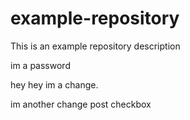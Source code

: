 # example-repository
This is an example repository description

im a password

hey hey im a change.

im another change post checkbox
